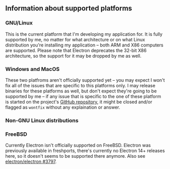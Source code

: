 ## Information about supported platforms

### GNU/Linux

This is the current platform that I'm developing my application for.
It is fully supported by me, no matter for what architecture or on what
Linux distribution you're installing my application – both ARM and X86 computers
are supported. Please note that Electron deprecates the 32-bit X86 architecture,
so the support for it may be dropped by me as well.

### Windows and MacOS

These two platfroms aren't officially supported yet – you may expect I won't fix
all of the issues that are specific to this platforms only. I may release
binaries for these platforms as well, but don't expect they're going to be
supported by me – if any issue that is specific to the one of these platform is
started on the project's [GitHub repository][repo], it might be closed and/or
flagged as `wontfix` without any explaination or answer.

### Non-GNU Linux distributions


### FreeBSD

Currently Electron isn't officially supported on FreeBSD. Electron was
previously available in freshports, there's currently no Electron 14+ releases
here, so it doesn't seems to be supported there anymore. Also see
[electron/electron #3797][issue3797].

[repo]: https://github.com/SpacingBat3/WebCord "Github: SpacingBat3/WebCord"
[issue3797]: https://github.com/electron/electron/issues/3797 "Add FreeBSD support to electron."